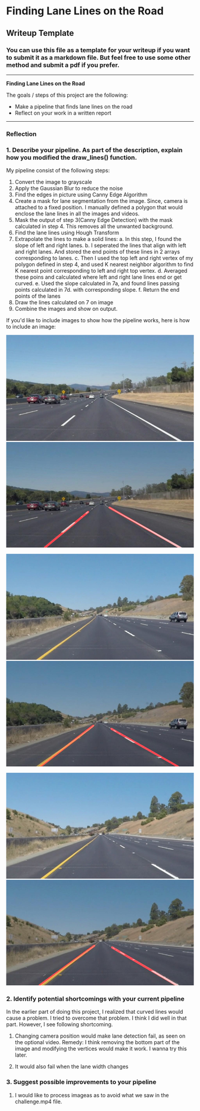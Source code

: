 # **Finding Lane Lines on the Road** 

## Writeup Template

### You can use this file as a template for your writeup if you want to submit it as a markdown file. But feel free to use some other method and submit a pdf if you prefer.

---

**Finding Lane Lines on the Road**

The goals / steps of this project are the following:
* Make a pipeline that finds lane lines on the road
* Reflect on your work in a written report


[//]: # (Image References)

[image1]: ./test_images/solidWhiteCurve.jpg "Test Image"

---

### Reflection

### 1. Describe your pipeline. As part of the description, explain how you modified the draw_lines() function.

My pipeline consist of the following steps:

1. Convert the image to grayscale
2. Apply the Gaussian Blur to reduce the noise 
3. Find the edges in picture using Canny Edge Algorithm
4. Create a mask for lane segmentation from the image. Since, camera is attached to a fixed position. I manually defined a polygon that would enclose the lane lines in all the images and videos.
5. Mask the output of step 3(Canny Edge Detection) with the mask calculated in step 4. This removes all the unwanted background.
6. Find the lane lines using Hough Transform
7. Extrapolate the lines to make a solid lines: 
    a. In this step, I found the slope of left and right lanes. 
    b. I seperated the lines that align with left and right lanes. And stored the end points of these lines in 2 arrays corresponding to lanes.
    c. Then I used the top left and right vertex of my polygon defined in step 4, and used K nearest neighbor algorithm to find K nearest point corresponding to left and right top vertex.
    d. Averaged these poins and calculated where left and right lane lines end or get curved.
    e. Used the slope calculated in 7a, and found lines passing points calculated in 7d. with corresponding slope.
    f. Return the end points of the lanes
8. Draw the lines calculated on 7 on image
9. Combine the images and show on output.  

If you'd like to include images to show how the pipeline works, here is how to include an image: 

![alt text](./test_images/solidWhiteCurve.jpg "Example 1 : solidWhiteCurve.jpg")
![alt text](./test_images_output/solidWhiteCurve.jpg " Marked image")

![alt text](./test_images/solidYellowCurve.jpg "Example 2 : solidYellowCurve.jpg")
![alt text](./test_images_output/solidYellowCurve.jpg " Marked image")

![alt text](./test_images/whiteCarLaneSwitch.jpg "Example 3 : whiteCarLaneSwitch.jpg")
![alt text](./test_images_output/whiteCarLaneSwitch.jpg " Marked image")

### 2. Identify potential shortcomings with your current pipeline

In the earlier part of doing this project, I realized that curved lines would cause a problem. I tried to overcome that problem. I think I did well in that part. However, I see following shortcoming.

1. Changing camera position would make lane detection fail, as seen on the optional video.
Remedy: I think removing the bottom part of the image and modifying the vertices would make it work. I wanna try this later.

2. It would also fail when the lane width changes

### 3. Suggest possible improvements to your pipeline

1. I would like to process imageas as to avoid what we saw in the challenge.mp4 file.
